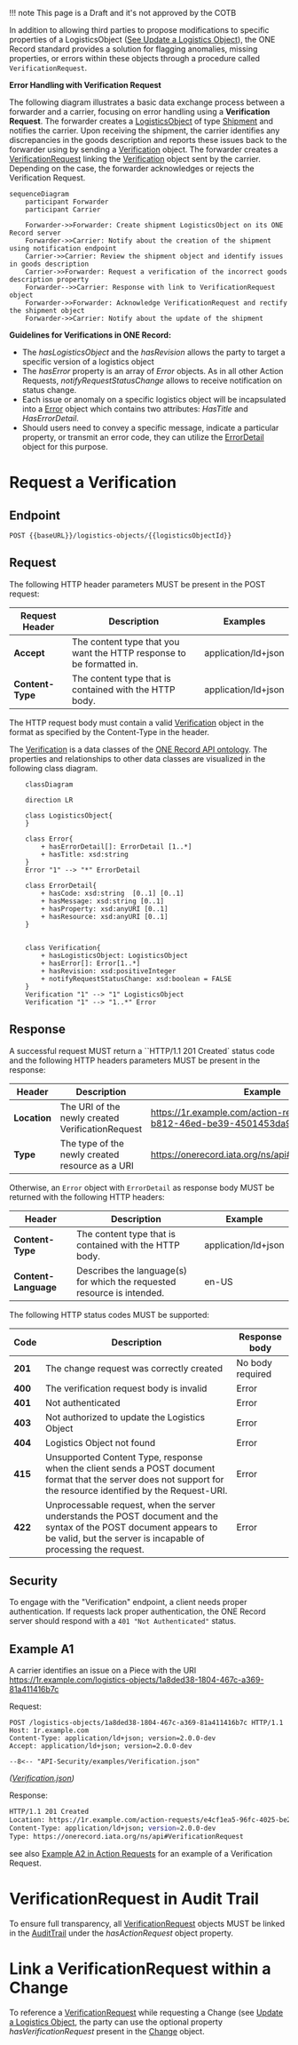 !!! note
    This page is a Draft and it's not approved by the COTB

In addition to allowing third parties to propose modifications to specific properties of a LogisticsObject 
([See Update a Logistics Object](https://iata-cargo.github.io/ONE-Record/logistics-objects/#update-a-logistics-object)), 
the ONE Record standard provides a solution for flagging anomalies, missing properties, or errors within these objects 
through a procedure called `VerificationRequest`.


**Error Handling with Verification Request**

The following diagram illustrates a basic data exchange process between a forwarder and a carrier, focusing on error handling using a **Verification Request**. 
The forwarder creates a [LogisticsObject](https://onerecord.iata.org/ns/cargo#LogisticsObject) of type [Shipment](https://onerecord.iata.org/ns/cargo#Shipment) and 
notifies the carrier. Upon receiving the shipment, the carrier identifies any discrepancies in the goods description and reports these issues back to the forwarder 
using by sending a [Verification](https://onerecord.iata.org/ns/api#Verification)  object. The forwarder creates a 
[VerificationRequest](https://onerecord.iata.org/ns/api#VerificationRequest) linking the [Verification](https://onerecord.iata.org/ns/api#Verification) object sent 
by the carrier. Depending on the case, the forwarder acknowledges or rejects the Verification Request.

```mermaid
sequenceDiagram
    participant Forwarder
    participant Carrier

    Forwarder->>Forwarder: Create shipment LogisticsObject on its ONE Record server
    Forwarder->>Carrier: Notify about the creation of the shipment using notification endpoint
    Carrier->>Carrier: Review the shipment object and identify issues in goods description
    Carrier->>Forwarder: Request a verification of the incorrect goods description property
    Forwarder-->>Carrier: Response with link to VerificationRequest object
    Forwarder->>Forwarder: Acknowledge VerificationRequest and rectify the shipment object
    Forwarder->>Carrier: Notify about the update of the shipment 
```

**Guidelines for Verifications in ONE Record:**

- The *hasLogisticsObject* and the *hasRevision* allows the party to target a specific version of a logistics object
- The *hasError* property is an array of *Error* objects. As in all other Action Requests, *notifyRequestStatusChange* allows to receive notification on status change.
- Each issue or anomaly on a specific logistics object will be incapsulated into a [Error](https://onerecord.iata.org/ns/api#Error) object which contains two attributes: *HasTitle* and *HasErrorDetail*. 
- Should users need to convey a specific message, indicate a particular property, or transmit an error code, they can utilize the [ErrorDetail](https://onerecord.iata.org/ns/api#ErrorDetail) object for this purpose.

# Request a Verification

## Endpoint

``` 
POST {{baseURL}}/logistics-objects/{{logisticsObjectId}}
``` 

## Request

The following HTTP header parameters MUST be present in the POST request:

| Request Header   | Description                  | Examples            |
| ---------------- |  -------------------------- | ------------------- |
| **Accept**       | The content type that you want the HTTP response to be formatted in. | application/ld+json |
| **Content-Type** | The content type that is contained with the HTTP body.               | application/ld+json |

The HTTP request body must contain a valid [Verification](https://onerecord.iata.org/ns/api#Verification) object in the format as specified by the Content-Type in the header.

The [Verification](https://onerecord.iata.org/ns/api#Verification) is a data classes of the [ONE Record API ontology](assets/ONE-Record-API-Ontology.ttl).
The properties and relationships to other data classes are visualized in the following class diagram.

```mermaid
    classDiagram

    direction LR   

    class LogisticsObject{                
    }

    class Error{        
        + hasErrorDetail[]: ErrorDetail [1..*]
        + hasTitle: xsd:string
    }
    Error "1" --> "*" ErrorDetail
    
    class ErrorDetail{
        + hasCode: xsd:string  [0..1] [0..1]
        + hasMessage: xsd:string [0..1]
        + hasProperty: xsd:anyURI [0..1]
        + hasResource: xsd:anyURI [0..1]
    }
    

    class Verification{      
        + hasLogisticsObject: LogisticsObject
        + hasError[]: Error[1..*]        
        + hasRevision: xsd:positiveInteger        
        + notifyRequestStatusChange: xsd:boolean = FALSE
    }
    Verification "1" --> "1" LogisticsObject
    Verification "1" --> "1..*" Error
```

## Response

A successful request MUST return a ``HTTP/1.1 201 Created` status code and the following HTTP headers parameters MUST be present in the response:

| Header | Description                 | Example                |
| -------------------- |  ----- |   -------------------------------- |
| **Location**         | The URI of the newly created VerificationRequest | https://1r.example.com/action-requests/6b948f9b-b812-46ed-be39-4501453da99b |
| **Type**             | The type of the newly created resource as a URI | https://onerecord.iata.org/ns/api#VerificationRequest |

Otherwise, an `Error` object with `ErrorDetail` as response body MUST be returned with the following HTTP headers:

| Header | Description                     | Example             |
| -------------------- |  ----------------------------- | ------------------- |
| **Content-Type**     | The content type that is contained with the HTTP body.                  | application/ld+json |
| **Content-Language** | Describes the language(s) for which the requested resource is intended. | en-US               |

The following HTTP status codes MUST be supported:

| Code    | Description | Response body    |
| ------- | ----------- | ---------------- |
| **201** | The change request was correctly created | No body required |
| **400** | The verification request body is invalid                             | Error            |
| **401** | Not authenticated                          | Error            |
| **403** | Not authorized to update the Logistics Object                  | Error            |
| **404** | Logistics Object not found                 | Error            |
| **415** | Unsupported Content Type, response when the client sends a POST document format that the server does not support for the resource identified by the Request-URI.  | Error            |
| **422** | Unprocessable request, when the server understands the POST document and the syntax of the POST document appears to be valid, but the server is incapable of processing the request. | Error            |


## Security

To engage with the "Verification" endpoint, a client needs proper authentication. If requests lack proper authentication, the ONE Record server should respond with a `401 "Not Authenticated"` status.

## Example A1

A carrier identifies an issue on a Piece with the URI https://1r.example.com/logistics-objects/1a8ded38-1804-467c-a369-81a411416b7c

Request: 

```http
POST /logistics-objects/1a8ded38-1804-467c-a369-81a411416b7c HTTP/1.1
Host: 1r.example.com
Content-Type: application/ld+json; version=2.0.0-dev
Accept: application/ld+json; version=2.0.0-dev

--8<-- "API-Security/examples/Verification.json"
```
_([Verification.json](./examples/Verification.json))_

Response:
```bash
HTTP/1.1 201 Created
Location: https://1r.example.com/action-requests/e4cf1ea5-96fc-4025-be21-159b779e3200
Content-Type: application/ld+json; version=2.0.0-dev
Type: https://onerecord.iata.org/ns/api#VerificationRequest
```

see also [Example A2 in Action Requests](./action-requests.md#example-a2) for an example of a Verification Request.


# VerificationRequest in Audit Trail 

To ensure full transparency, all [VerificationRequest](https://onerecord.iata.org/ns/api#VerificationRequest) objects MUST be linked in the [AuditTrail](https://onerecord.iata.org/ns/api#AuditTrail) under the *hasActionRequest* object property.


# Link a VerificationRequest within a Change

To reference a [VerificationRequest](https://onerecord.iata.org/ns/api#VerificationRequest) while requesting a Change (see [Update a Logistics Object](./logistics-objects.md#update-a-logistics-object), the party can use the optional property *hasVerificationRequest* present in the [Change](https://onerecord.iata.org/ns/api#Change) object.



